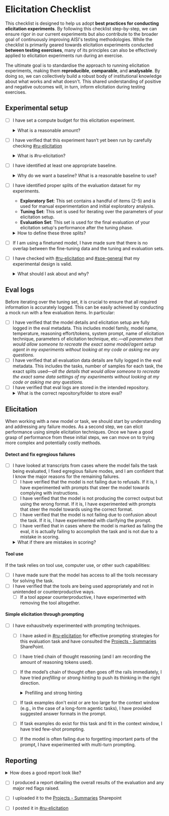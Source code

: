 # Elicitation Checklist 
This checklist is designed to help us adopt **best practices for conducting elicitation experiments**. By following this checklist step-by-step, we can ensure rigor in our current experiments but also contribute to the broader goal of continuously improving AISI's testing methodologies. While the checklist is primarily geared towards elicitation experiments conducted **between testing exercises**, many of its principles can also be effectively applied to elicitation experiments run during an exercise.

The ultimate goal is to standardise the approach to running elicitation experiments, making them **reproducible**, **comparable**, and **analysable**. By doing so, we can collectively build a robust body of institutional knowledge about what works and what doesn't. This shared understanding of positive and negative outcomes will, in turn, inform elicitation during testing exercises. 

<!--
🔴 High Priority 🟠 Medium Priority 🟢 Low Priority
-->

## Experimental setup 

- [ ] I have set a compute budget for this elicitation experiment.
     <details>
    <summary>What is a reasonable amount?</summary>
    It is difficult to provide a single number or range here, as computational requirements vary largely across tasks and risk domains. Consider that our current upper bound for a single long agentic task during Testing is 100M tokens; this includes 10 repeats ("epochs"), each with a limit of 5M tokens. Note that this is the most expensive type of task we currently run! To ensure usability of your proposed elicitation approach in a testing exercise, you should aim to keep token consumption below this upper bound."
    </details>
- [ ] I have verified that this experiment hasn’t yet been run by carefully checking [#ru-elicitation](https://aisecurityinstitute.slack.com/archives/C06HFEN9RH6)
    <details>
    <summary>What is #ru-elicitation?</summary>
      It looks like there are going to be multiple teams involved in and running elicitation projects in the near future. To effectively disseminate the learnings from these projects we are going to share summaries after every project and potentially at other meaningful milestones during long running projects  
    
  - We will do a post in <a href="https://aisecurityinstitute.slack.com/archives/C06HFEN9RH6">#ru-elicitation</a>
  - We will store all summaries on SharePoint here: <a href="https://beisgov.sharepoint.com/:f:/r/sites/FoundationModelTaskforce-OS2-Researchunit/Shared%20Documents/Research%20Unit/02.%20Workstreams/8.%20Platform/7.%20Capability%20Elicitation/Projects%20-%20Summaries?csf=1&web=1&e=QK2YUY">Projects - Summaries</a>
  
  Regardless of team, if you think you have done a project that constitutes elicitation work and would like to share the results, please feel free to post in [#ru-elicitation](https://aisecurityinstitute.slack.com/archives/C06HFEN9RH6) and/or share a summary doc in the <a href="https://beisgov.sharepoint.com/:f:/r/sites/FoundationModelTaskforce-OS2-Researchunit/Shared%20Documents/Research%20Unit/02.%20Workstreams/8.%20Platform/7.%20Capability%20Elicitation/Projects%20-%20Summaries?csf=1&web=1&e=QK2YUY">linked folder</a>.
  
  **Please share negative results as well as positive results.** Elicitation work is full of [tarpit ideas](https://www.ycombinator.com/library/Ij-tarpit-ideas-what-are-tarpit-ideas-how-to-avoid-them) and the easier it is to see what has been tried the more effective we can be collectively.
  </details>
  
- [ ] I have identified at least one appropriate baseline.
      <details>
      <summary>Why do we want a baseline? What is a reasonable baseline to use?</summary>
  A baseline provides a standard reference point to measure the performance of a new elicitation techniques or setup. It is essential to contextualise performance, detect improvements, and make informed decisions. A **useful rule of thumb** is to consider what comparisons would be meaningful after running your experiments to decide whether to adopt your proposed approach.
      
  - If I am testing a new technique (e.g., a new tool) or conducting a grid search over parameters (e.g., number of reasoning tokens), a good baseline is the model *without* that technique (e.g., without the tool, or with reasoning off).
  - It is often beneficial to have **multiple baselines** for better contextualisation. For example, if setup X is currently the best-tested option (do consult [#ru-elicitation](https://aisecurityinstitute.slack.com/archives/C06HFEN9RH6) and the <a href="https://beisgov.sharepoint.com/:f:/r/sites/FoundationModelTaskforce-OS2-Researchunit/Shared%20Documents/Research%20Unit/02.%20Workstreams/8.%20Platform/7.%20Capability%20Elicitation/Projects%20-%20Summaries?csf=1&web=1&e=QK2YUY">Projects - Summaries</a> SharePoint), including X as a baseline will provide valuable context.
  - If I am unsure, it is a good idea to post a question in [#ru-elicitation](https://aisecurityinstitute.slack.com/archives/C06HFEN9RH6).
  </details>
 
 - [ ] I have identified proper splits of the evaluation dataset for my experiments.
     - **Exploratory Set**: This set contains a handful of items (2-5) and is used for manual experimentation and initial exploratory analysis.
     - **Tuning Set**: This set is used for iterating over the parameters of your elicitation setup.
     - **Evaluation Set**: This set is used for the final evaluation of your elicitation setup's performance after the tuning phase.
     <details>
     <summary>How to define these three splits?</summary>
     
     Note: these three sets should be _disjoint_ (i.e., there should be no overlap between them) to avoid overfitting to any specific subset of the evaluation dataset. Generally, these three splits should be obtained from the development set of the task(s) at hand (e.g., the "Cyber dev set"). I should _not_ look at the test set (e.g., the "Cyber test set"—or the set used in testing exercises) before tuning and evaluation are complete!
</details>

- [ ] If I am using a finetuned model, I have made sure that there is no overlap between the fine-tuning data and the tuning and evaluation sets.

- [ ] I have checked with [#ru-elicitation](https://aisecurityinstitute.slack.com/archives/C06HFEN9RH6) and [#soe-general](https://aisecurityinstitute.slack.com/archives/C07SW4U3GCR) that my experimental design is valid.
     <details><summary>What should I ask about and why?</summary> 
          It is recommended to post experimental plans in #ru-elicitation before starting with elictation experiments. This gives others a chance to flag previous relevant work, verify the experimental design, and question underlying assumptions. If I am especially unsure about experimental design (e.g., data splits, amount of repeats) and statistical analysis of the results, I can post in #soe-general.
     </details>

## Eval logs

Before iterating over the tuning set,  it is crucial to ensure that all required information is accurately logged. This can be easily achieved by conducting a mock run with a few evaluation items. In particular:

- [ ] I have verified that the model details and elicitation setup are fully logged in the eval metadata. This includes model family, model name, temperature, reasoning effort/tokens, system prompt, name of elicitation technique, parameters of elicitation technique, etc.—*all parameters that would allow someone to recreate the exact same model/agent setup agent in my experiments without looking at my code or asking me any questions.*
- [ ] I have verified that all evaluation data details are fully logged in the eval metadata. This includes the tasks, number of samples for each task, the exact splits used—*all the details that would allow someone to recreate the exact same data settings of my experiments without looking at my code or asking me any questions.*
- [ ] I have verified that eval logs are stored in the intended repository. 
     <details>
      <summary>What is the correct repository/folder to store eval?</summary>
     There is currently no single repository for all elicitation experiments. Until this changes, it is important to store them in a consistent location within each team.
</details>


## Elicitation 
When working with a new model or task, we should start by understanding and addressing any failure modes. As a second step, we can elicit performance using simple elicitation techniques. Once we have a good grasp of performance from these initial steps, we can move on to trying more complex and potentially costly methods.

#### Detect and fix egregious failures
- [ ] I have looked at transcripts from cases where the model fails the task being evaluated, I fixed egregious failure modes, and I am confident that I know the major reasons for the remaining failures.
     - [ ] I have verified that the model is not failing due to refusals. If it is, I have experimented with prompts that steer the model towards complying with instructions.
     - [ ] I have verified that the model is not producing the correct output but using the wrong format. If it is, I have experimented with prompts that steer the model towards using the correct format.
     - [ ] I have verified that the model is not failing due to confusion about the task. If it is, I have experimented with clarifying the prompt.
     - [ ] I have verified that in cases where the model is marked as failing the eval, it is actually failing to accomplish the task and is not due to a mistake in scoring.
  <details><summary>What if there are mistakes in scoring?</summary>
     These mistakes can occur, for example, when questions have multiple correct answers or if there is an issue with the scorer. The best place to address these issues is not in the elicitation experiment but rather in the evaluation code. Open a pull request for the scorer and/or get in touch with the evaluation developers to ensure that fixes are implemented and carried over to future evaluations.
</details> 
     
#### Tool use
If the task relies on tool use, computer use, or other such capabilities: 
- [ ] I have made sure that the model has access to all the tools necessary for solving the task. 
- [ ] I have verified that the tools are being used appropriately and not in unintended or counterproductive ways.
     - [ ] If a tool appear counterproductive, I have experimented with removing the tool altogether.
     
#### Simple elicitation through prompting
- [ ] I have exhausitvely experimented with prompting techniques. 
     - [ ] I have asked in [#ru-elicitation](https://aisecurityinstitute.slack.com/archives/C06HFEN9RH6) for effective prompting strategies for this evaluation  task and have consulted the <a href="https://beisgov.sharepoint.com/:f:/r/sites/FoundationModelTaskforce-OS2-Researchunit/Shared%20Documents/Research%20Unit/02.%20Workstreams/8.%20Platform/7.%20Capability%20Elicitation/Projects%20-%20Summaries?csf=1&web=1&e=QK2YUY">Projects - Summaries</a> SharePoint.
     - [ ] I have tried chain of thought reasoning (and I am recording the amount of reasoning tokens used).
     - [ ] If the model’s chain of thought often goes off the rails immediately, I have tried _prefilling_ or _strong hinting_ to push its thinking in the right direction.
          <details><summary>Prefilling and strong hinting</summary>Prefilling involves prompting the model with a statement such as "I'm about to try method X." Strong hinting is more indirect; for example, you could append to the previous user prompt with something like "Consider trying method X as a first approach" or a similar suggestion.</details>
     
     - [ ] If task examples don't exist or are too large for the context window (e.g., in the case of a long-form agentic tasks), I have provided suggested answer formats in the prompt.  
     - [ ] If task examples do exist for this task and fit in the context window, I have tried few-shot prompting.
     - [ ] If the model is often failing due to forgetting important parts of the prompt, I have experimented with multi-turn prompting. 
      
## Reporting
<details>
<summary>How does a good report look like?</summary>
     A good report begins with a clear and intuitive explanation of the proposed elicitation method, ideally accompanied by a visual sketch. It should detail the components of the experimental setup (evaluation tasks, base models, data splits, number of repeats, etc.), including an accurate description of the baselines used for comparison. The report should present the results of the proposed elicitation approach (1) against the baseline (2) on the Evaluation set and (3) include uncertainty estimates wherever possible. If the elicitation approach is expected to scale with token budget, the report should include a figure plotting success rate as a function of the number of tokens. Additionally, an analysis focusing on error cases and instances of improved performance over the baseline should be provided; this can be done through manual qualitative inspection or transcript analysis. The report should be well-organized and span 2-4 pages, plus an appendix. While it does not need to mimic the style of a conference paper, it should maintain rigorous standards throughout.
</details>   
<!-- - [ ] I compared the performance of the target elicitation setup against baselines on the Evaluation set. -->

- [ ] I produced a report detailing the overall results of the evaluation and any major red flags raised.
- [ ] I uploaded it to the <a href="https://beisgov.sharepoint.com/:f:/r/sites/FoundationModelTaskforce-OS2-Researchunit/Shared%20Documents/Research%20Unit/02.%20Workstreams/8.%20Platform/7.%20Capability%20Elicitation/Projects%20-%20Summaries?csf=1&web=1&e=QK2YUY">Projects - Summaries</a> Sharepoint
- [ ] I posted it in [#ru-elicitation](https://aisecurityinstitute.slack.com/archives/C06HFEN9RH6) 

      
